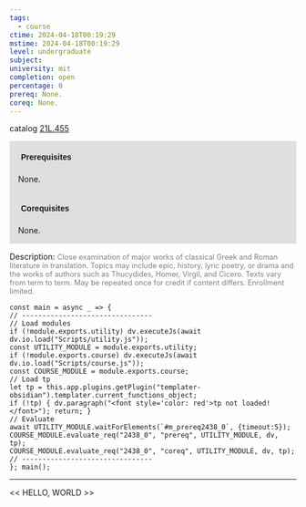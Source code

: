```yaml
---
tags:
  - course
ctime: 2024-04-18T00:19:29
mstime: 2024-04-18T00:19:29
level: undergraduate
subject: 
university: mit
completion: open
percentage: 0
prereq: None.
coreq: None.
---
```


catalog [21L.455](http://student.mit.edu/catalog/m21La.html#21L.455)

<span style="display: block; padding: 15px; background-color: rgb(100, 100, 100, 0.2);"><font id="m_prereq2438_0" style="display: block; font-family: Arial, sans-serif; font-weight: bold; padding: 5px">Prerequisites</font><br><span id="prereq2438_0">None.</span></span>
<span style="display: block; padding: 15px; background-color: rgb(100, 100, 100, 0.2);"><font id="m_coreq2438_0" style="display: block; font-family: Arial, sans-serif; font-weight: bold; padding: 5px">Corequisites</font><br><span id="coreq2438_0">None.</span></span>

<font style="">Description:</font>
<font style="color: grey; font-size: 0.8rem;">Close examination of major works of classical Greek and Roman literature in translation. Topics may include epic, history, lyric poetry, or drama and the works of authors such as Thucydides, Homer, Virgil, and Cicero. Texts vary from term to term. May be repeated once for credit if content differs. Enrollment limited.</font>

```dataviewjs
const main = async _ => {
// --------------------------------
// Load modules
if (!module.exports.utility) dv.executeJs(await dv.io.load("Scripts/utility.js"));
const UTILITY_MODULE = module.exports.utility;
if (!module.exports.course) dv.executeJs(await dv.io.load("Scripts/course.js"));
const COURSE_MODULE = module.exports.course;
// Load tp
let tp = this.app.plugins.getPlugin("templater-obsidian").templater.current_functions_object;
if (!tp) { dv.paragraph("<font style='color: red'>tp not loaded!</font>"); return; }
// Evaluate
await UTILITY_MODULE.waitForElements(`#m_prereq2438_0`, {timeout:5});
COURSE_MODULE.evaluate_req("2438_0", "prereq", UTILITY_MODULE, dv, tp);
COURSE_MODULE.evaluate_req("2438_0", "coreq", UTILITY_MODULE, dv, tp);
// --------------------------------
}; main();
```

---

<< HELLO, WORLD >>
